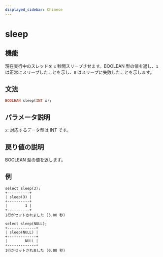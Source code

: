 ```yaml
---
displayed_sidebar: Chinese
---
```


# sleep

## 機能

現在実行中のスレッドを `x` 秒間スリープさせます。BOOLEAN 型の値を返し、`1` は正常にスリープしたことを示し、`0` はスリープに失敗したことを示します。

## 文法

```Haskell
BOOLEAN sleep(INT x);
```

## パラメータ説明

`x`: 対応するデータ型は INT です。

## 戻り値の説明

BOOLEAN 型の値を返します。

## 例

```Plain Text
select sleep(3);
+----------+
| sleep(3) |
+----------+
|        1 |
+----------+
1行がセットされました (3.00 秒)

select sleep(NULL);
+-------------+
| sleep(NULL) |
+-------------+
|        NULL |
+-------------+
1行がセットされました (0.00 秒)
```
